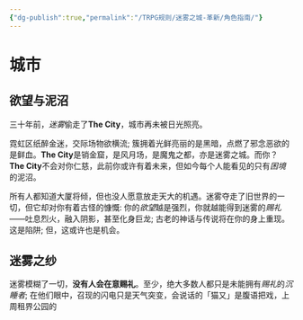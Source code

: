 ```yaml
---
{"dg-publish":true,"permalink":"/TRPG规则/迷雾之城-革新/角色指南/"}
---
```


# 城市
## 欲望与泥沼
三十年前，*迷雾*偷走了**The City**，城市再未被日光照亮。

霓虹区纸醉金迷，交际场物欲横流; 簇拥着光鲜亮丽的是黑暗，点燃了邪念恶欲的是鲜血。**The City**是销金窟，是风月场，是魔鬼之都，亦是迷雾之城。而你？**The City**不会对你仁慈，此前你或许有着未来，但如今每个人能看见的只有*困境*的泥沼。

所有人都知道大厦将倾，但也没人愿意放走天大的机遇。迷雾夺走了旧世界的一切，但它却对你有着古怪的慷慨: 你的*欲望*越是强烈，你就越能得到迷雾的*赐礼*——吐息烈火，融入阴影，甚至化身巨龙; 古老的神话与传说将在你的身上重现。这是陷阱; 但，这或许也是机会。

## 迷雾之纱
迷雾模糊了一切，**没有人会在意赐礼**。至少，绝大多数人都只是未能拥有*赐礼*的*沉睡者*; 在他们眼中，召现的闪电只是天气突变，会说话的「猫又」是腹语把戏，上周租界公园的